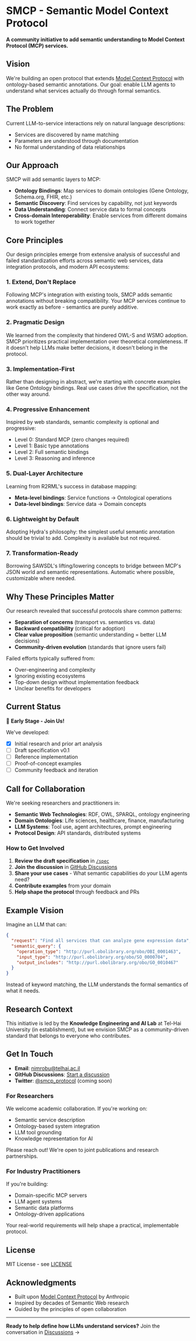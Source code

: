 # SMCP - Semantic Model Context Protocol

**A community initiative to add semantic understanding to Model Context Protocol (MCP) services.**

## Vision

We're building an open protocol that extends [Model Context Protocol](https://modelcontextprotocol.io) with ontology-based semantic annotations. Our goal: enable LLM agents to understand what services actually do through formal semantics.

## The Problem

Current LLM-to-service interactions rely on natural language descriptions:
- Services are discovered by name matching
- Parameters are understood through documentation
- No formal understanding of data relationships

## Our Approach

SMCP will add semantic layers to MCP:
- **Ontology Bindings**: Map services to domain ontologies (Gene Ontology, Schema.org, FHIR, etc.)
- **Semantic Discovery**: Find services by capability, not just keywords
- **Data Understanding**: Connect service data to formal concepts
- **Cross-domain Interoperability**: Enable services from different domains to work together

## Core Principles

Our design principles emerge from extensive analysis of successful and failed standardization efforts across semantic web services, data integration protocols, and modern API ecosystems:

### 1. **Extend, Don't Replace**
Following MCP's integration with existing tools, SMCP adds semantic annotations without breaking compatibility. Your MCP services continue to work exactly as before - semantics are purely additive.

### 2. **Pragmatic Design**
We learned from the complexity that hindered OWL-S and WSMO adoption. SMCP prioritizes practical implementation over theoretical completeness. If it doesn't help LLMs make better decisions, it doesn't belong in the protocol.

### 3. **Implementation-First**
Rather than designing in abstract, we're starting with concrete examples like Gene Ontology bindings. Real use cases drive the specification, not the other way around.

### 4. **Progressive Enhancement**
Inspired by web standards, semantic complexity is optional and progressive:
- Level 0: Standard MCP (zero changes required)
- Level 1: Basic type annotations  
- Level 2: Full semantic bindings
- Level 3: Reasoning and inference

### 5. **Dual-Layer Architecture**
Learning from R2RML's success in database mapping:
- **Meta-level bindings**: Service functions → Ontological operations
- **Data-level bindings**: Service data → Domain concepts

### 6. **Lightweight by Default**
Adopting Hydra's philosophy: the simplest useful semantic annotation should be trivial to add. Complexity is available but not required.

### 7. **Transformation-Ready**
Borrowing SAWSDL's lifting/lowering concepts to bridge between MCP's JSON world and semantic representations. Automatic where possible, customizable where needed.

## Why These Principles Matter

Our research revealed that successful protocols share common patterns:
- **Separation of concerns** (transport vs. semantics vs. data)
- **Backward compatibility** (critical for adoption)
- **Clear value proposition** (semantic understanding = better LLM decisions)
- **Community-driven evolution** (standards that ignore users fail)

Failed efforts typically suffered from:
- Over-engineering and complexity
- Ignoring existing ecosystems
- Top-down design without implementation feedback
- Unclear benefits for developers

## Current Status

🌱 **Early Stage - Join Us!**

We've developed:
- [x] Initial research and prior art analysis
- [ ] Draft specification v0.1
- [ ] Reference implementation
- [ ] Proof-of-concept examples
- [ ] Community feedback and iteration

## Call for Collaboration

We're seeking researchers and practitioners in:
- **Semantic Web Technologies**: RDF, OWL, SPARQL, ontology engineering
- **Domain Ontologies**: Life sciences, healthcare, finance, manufacturing
- **LLM Systems**: Tool use, agent architectures, prompt engineering
- **Protocol Design**: API standards, distributed systems

### How to Get Involved

1. **Review the draft specification** in [`/spec`](./spec)
2. **Join the discussion** in [GitHub Discussions](https://github.com/[org]/smcp/discussions)
3. **Share your use cases** - What semantic capabilities do your LLM agents need?
4. **Contribute examples** from your domain
5. **Help shape the protocol** through feedback and PRs

## Example Vision

Imagine an LLM that can:

```json
{
  "request": "Find all services that can analyze gene expression data",
  "semantic_query": {
    "operation_type": "http://purl.obolibrary.org/obo/OBI_0001463",
    "input_type": "http://purl.obolibrary.org/obo/SO_0000704",
    "output_includes": "http://purl.obolibrary.org/obo/GO_0010467"
  }
}
```

Instead of keyword matching, the LLM understands the formal semantics of what it needs.

## Research Context

This initiative is led by the **Knowledge Engineering and AI Lab** at Tel-Hai University (in establishment), but we envision SMCP as a community-driven standard that belongs to everyone who contributes.

## Get In Touch

- **Email**: nimrobu@telhai.ac.il
- **GitHub Discussions**: [Start a discussion](https://github.com/[org]/smcp/discussions)
- **Twitter**: [@smcp_protocol](https://twitter.com/smcp_protocol) (coming soon)

### For Researchers

We welcome academic collaboration. If you're working on:
- Semantic service description
- Ontology-based system integration  
- LLM tool grounding
- Knowledge representation for AI

Please reach out! We're open to joint publications and research partnerships.

### For Industry Practitioners

If you're building:
- Domain-specific MCP servers
- LLM agent systems
- Semantic data platforms
- Ontology-driven applications

Your real-world requirements will help shape a practical, implementable protocol.

## License

MIT License - see [LICENSE](./LICENSE)

## Acknowledgments

- Built upon [Model Context Protocol](https://modelcontextprotocol.io) by Anthropic
- Inspired by decades of Semantic Web research
- Guided by the principles of open collaboration

---

**Ready to help define how LLMs understand services?** Join the conversation in [Discussions](https://github.com/[org]/smcp/discussions) →
